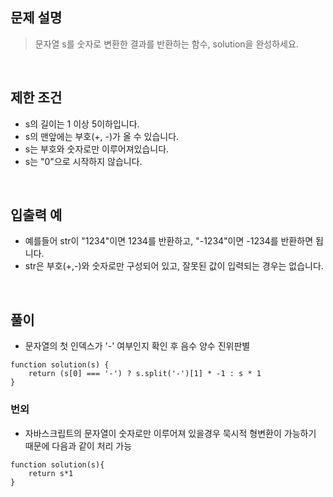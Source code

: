 ## 문제 설명

> 문자열 s를 숫자로 변환한 결과를 반환하는 함수, solution을 완성하세요.

<br>

## 제한 조건

- s의 길이는 1 이상 5이하입니다.
- s의 맨앞에는 부호(+, -)가 올 수 있습니다.
- s는 부호와 숫자로만 이루어져있습니다.
- s는 "0"으로 시작하지 않습니다.

<br>

## 입출력 예

- 예를들어 str이 "1234"이면 1234를 반환하고, "-1234"이면 -1234를 반환하면 됩니다.
- str은 부호(+,-)와 숫자로만 구성되어 있고, 잘못된 값이 입력되는 경우는 없습니다.

<br> 

## 풀이

- 문자열의 첫 인덱스가 '-' 여부인지 확인 후 음수 양수 진위판별

```
function solution(s) {
    return (s[0] === '-') ? s.split('-')[1] * -1 : s * 1
}
```

### 번외

- 자바스크립트의 문자열이 숫자로만 이루어져 있을경우 묵시적 형변환이 가능하기 때문에 다음과 같이 처리 가능

```
function solution(s){
    return s*1
}
```